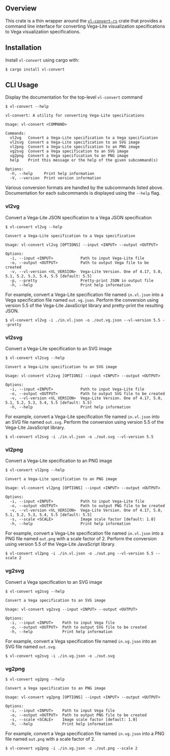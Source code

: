 ## Overview
This crate is a thin wrapper around the [`vl-convert-rs`](https://docs.rs/vl-convert-rs/) crate that provides a command line interface for converting Vega-Lite visualization specifications to Vega visualization specifications.

## Installation
Install `vl-convert` using cargo with:
```
$ cargo install vl-convert
```

## CLI Usage
Display the documentation for the top-level `vl-convert` command
```plain
$ vl-convert --help

vl-convert: A utility for converting Vega-Lite specifications

Usage: vl-convert <COMMAND>

Commands:
  vl2vg   Convert a Vega-Lite specification to a Vega specification
  vl2svg  Convert a Vega-Lite specification to an SVG image
  vl2png  Convert a Vega-Lite specification to an PNG image
  vg2svg  Convert a Vega specification to an SVG image
  vg2png  Convert a Vega specification to an PNG image
  help    Print this message or the help of the given subcommand(s)

Options:
  -h, --help     Print help information
  -V, --version  Print version information
```

Various conversion formats are handled by the subcommands listed above. Documentation for each subcommands is displayed using the `--help` flag.

### vl2vg
Convert a Vega-Lite JSON specification to a Vega JSON specification
```
$ vl-convert vl2vg --help 

Convert a Vega-Lite specification to a Vega specification

Usage: vl-convert vl2vg [OPTIONS] --input <INPUT> --output <OUTPUT>

Options:
  -i, --input <INPUT>            Path to input Vega-Lite file
  -o, --output <OUTPUT>          Path to output Vega file to be created
  -v, --vl-version <VL_VERSION>  Vega-Lite Version. One of 4.17, 5.0, 5.1, 5.2, 5.3, 5.4, 5.5 [default: 5.5]
  -p, --pretty                   Pretty-print JSON in output file
  -h, --help                     Print help information
```

For example, convert a Vega-Lite specification file named `in.vl.json` into a Vega specification file named `out.vg.json`. Perform the conversion using version 5.5 of the Vega-Lite JavaScript library and pretty-print the resulting JSON.

```plain
$ vl-convert vl2vg -i ./in.vl.json -o ./out.vg.json --vl-version 5.5 --pretty
```

### vl2svg
Convert a Vega-Lite specification to an SVG image

```
$ vl-convert vl2svg --help 

Convert a Vega-Lite specification to an SVG image

Usage: vl-convert vl2svg [OPTIONS] --input <INPUT> --output <OUTPUT>

Options:
  -i, --input <INPUT>            Path to input Vega-Lite file
  -o, --output <OUTPUT>          Path to output SVG file to be created
  -v, --vl-version <VL_VERSION>  Vega-Lite Version. One of 4.17, 5.0, 5.1, 5.2, 5.3, 5.4, 5.5 [default: 5.5]
  -h, --help                     Print help information
```

For example, convert a Vega-Lite specification file named `in.vl.json` into an SVG file named `out.svg`. Perform the conversion using version 5.5 of the Vega-Lite JavaScript library.

```plain
$ vl-convert vl2svg -i ./in.vl.json -o ./out.svg --vl-version 5.5
```

### vl2png
Convert a Vega-Lite specification to an PNG image

```
$ vl-convert vl2png --help

Convert a Vega-Lite specification to an PNG image

Usage: vl-convert vl2png [OPTIONS] --input <INPUT> --output <OUTPUT>

Options:
  -i, --input <INPUT>            Path to input Vega-Lite file
  -o, --output <OUTPUT>          Path to output PNG file to be created
  -v, --vl-version <VL_VERSION>  Vega-Lite Version. One of 4.17, 5.0, 5.1, 5.2, 5.3, 5.4, 5.5 [default: 5.5]
  -s, --scale <SCALE>            Image scale factor [default: 1.0]
  -h, --help                     Print help information
```

For example, convert a Vega-Lite specification file named `in.vl.json` into a PNG file named `out.png` with a scale factor of 2. Perform the conversion using version 5.5 of the Vega-Lite JavaScript library.

```plain
$ vl-convert vl2png -i ./in.vl.json -o ./out.png --vl-version 5.5 --scale 2
```

### vg2svg
Convert a Vega specification to an SVG image

```
$ vl-convert vg2svg --help

Convert a Vega specification to an SVG image

Usage: vl-convert vg2svg --input <INPUT> --output <OUTPUT>

Options:
  -i, --input <INPUT>    Path to input Vega file
  -o, --output <OUTPUT>  Path to output SVG file to be created
  -h, --help             Print help information
```

For example, convert a Vega specification file named `in.vg.json` into an SVG file named `out.svg`.

```plain
$ vl-convert vg2svg -i ./in.vg.json -o ./out.svg
```

### vg2png
```
$ vl-convert vg2png --help

Convert a Vega specification to an PNG image

Usage: vl-convert vg2png [OPTIONS] --input <INPUT> --output <OUTPUT>

Options:
  -i, --input <INPUT>    Path to input Vega file
  -o, --output <OUTPUT>  Path to output PNG file to be created
  -s, --scale <SCALE>    Image scale factor [default: 1.0]
  -h, --help             Print help information
```

For example, convert a Vega specification file named `in.vg.json` into a PNG file named `out.png` with a scale factor of 2.

```plain
$ vl-convert vg2png -i ./in.vg.json -o ./out.png --scale 2
```
